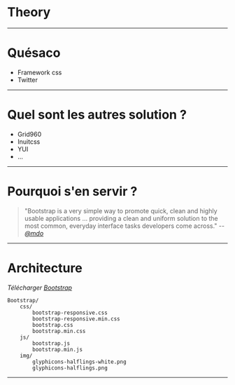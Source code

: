 # Theory

---

# Quésaco

*	Framework css
*	Twitter

---

# Quel sont les autres solution ?

*	Grid960
*	Inuitcss
*	YUI
*	...

---

# Pourquoi s'en servir ?

>"Bootstrap is a very simple way to promote quick, clean and highly usable applications … providing a clean and uniform solution to the most common, everyday interface tasks developers come across."
> -- <cite>[@mdo](http://twitter.com/mdo "@mdo")</cite>

---

# Architecture

*Télécharger [Bootstrap](http://twitter.github.com/bootstrap/assets/bootstrap.zip "Bootstrap")*

    Bootstrap/
        css/
        	bootstrap-responsive.css
        	bootstrap-responsive.min.css
        	bootstrap.css
        	bootstrap.min.css
        js/
        	bootstrap.js
        	bootstrap.min.js
        img/
        	glyphicons-halflings-white.png
        	glyphicons-halflings.png

---